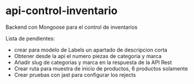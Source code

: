 # api-control-inventario
Backend con Mongoose para el control de inventarios


Lista de pendientes:

* crear para modelo de Labels un apartado de descripcion corta
* Obtener desde la api el numero piezas de categoria y marca 
* Añadir slug de categorias y marca en la respuesta de la API Rest
* Crear ruta para muestra de inicio de productos, 6 productos solamente 
* Crear pruebas con jast para configurar los rejects